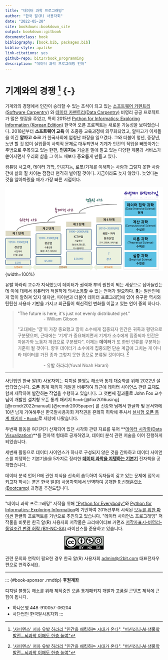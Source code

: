 ```yaml
--- 
title: "데이터 과학 프로그래밍"
author: "한국 알(R) 사용자회"
date: "2022-05-20"
site: bookdown::bookdown_site
output: bookdown::gitbook
documentclass: book
bibliography: [book.bib, packages.bib]
biblio-style: apalike
link-citations: yes
github-repo: bit2r/book_programming
description: "데이터 과학 프로그래밍 언어"
---
```


# 기계와의 경쟁 [^joongang-yuval] {-}

기계와의 경쟁에서 인간이 승리할 수 있는 초석이 되고 있는
[소프트웨어 카펜트리(Software Carpentry)](https://software-carpentry.org/) 와
[데이터 카펜트리(Data Carpentry)](https://datacarpentry.org/) 비영리 공공 프로젝트가
많은 영감을 주었고, 특히 2015년 [Python for Informatics: Exploring Information (Korean Edition)](https://www.amazon.com/Python-Informatics-Exploring-Information-Korean/dp/1517143144/)
 한국어 오픈 프로젝트는 새로운 가능성을 보여줬습니다.
2018년부터 **소프트웨어 교육** 이 초중등 교육과정에 의무화되었고, 
알파고가 이세돌을 이긴 **알파고 쇼크** 가 한국사회에 엄청난 파장을 일으켰다. 
그와 더불어 청년, 중장년, 노년 할 것 없이 실업률이 사회적 문제로 대두되면서 기계가 인간의 직업을 빼앗아가는 주범으로 주목되고 있는 한편, **인공지능** 기술을 밑에 깔고 있는 다양한 제품과 서비스가 쏟아지면서 우리의 삶을 그 어느 때보다 풍요롭게 만들고 있다.

컴퓨팅 사고력, 데이터 과학, 인공지능, 로봇/기계를 이해하는 사람과 그렇지 못한 사람간에 삶의 질 차이는 점점더 현격히 벌어질 것이다. 
지금이라도 늦지 않았다. 늦었다는 것을 알아차렸을 때가 가장 빠른 시점이다.

![패러다임 전환](assets/images/paradigm-shift-korea.png){width=100%}

유발 하라리 교수가 지적했듯이 데이터가 권력과 부의 원천이 되는 세상으로 접어들었는데 이에 대해서 컴퓨터와 적절하게 
의사소통할 수 있는 언어가 필요하다. 
[**R**](http://statkclee.github.io/data-science/ds-r-lang.html)는 일반인에게 많이 알려져 있지 않지만, 
파이썬과 더불어 데이터 프로그래밍에 있어 유구한 역사와 탄탄한 사용자 기반을 가지고 최근들어 혁신적인 변화를 이끌고 있는 언어 중의 하나다. 


> "The future is here, it's just not evenly distributed yet."  
> &nbsp;&nbsp;&nbsp;&nbsp;&nbsp;&nbsp;&nbsp;&nbsp;&nbsp;&nbsp;&nbsp;&nbsp;&nbsp;&nbsp;&nbsp;&nbsp;&nbsp;&nbsp;&nbsp;&nbsp; - William Gibson
> 
> "고대에는 '땅'이 가장 중요했고 땅이 소수에게 집중되자 인간은 귀족과 평민으로 구분됐으며, 
> 근대에는 '기계'가 중요해지면서 기계가 소수에게 집중되자 인간은 자본가와 노동자 계급으로 구분됐다". 
> 이제는 **데이터**가 또 한번 인류를 구분하는 기준이 될 것이다. 
> 향후 데이터가 소수에게 집중되면 단순 계급에 그치는 게 아니라 데이터를 가진 종과 그렇지 못한 종으로 분류될 것이이다. [^joongang-yuval]
> 
> &nbsp;&nbsp;&nbsp;&nbsp;&nbsp;&nbsp;&nbsp;&nbsp;&nbsp;&nbsp;&nbsp;&nbsp;&nbsp;&nbsp;&nbsp;&nbsp;&nbsp;&nbsp;&nbsp;&nbsp; - 유발 하라리(Yuval Noah Harari) 

[^joongang-yuval]: ['사피엔스' 저자 유발 하라리 "인간을 해킹하는 시대가 온다", "머신러닝·AI·생물학 발전…뇌과학 이해도 한층 높여"](http://news.mk.co.kr/newsRead.php?year=2018&no=58432)

---

사단법인 한국 알(R) 사용자회는 디지털 불평등 해소와 통계 대중화를 위해 
2022년 설립되었습니다. 오픈 통계 패키지 개발을 비롯하여
최근에 데이터 사이언스 관련 교재도 함께 제작하여 발간하는 작업을 수행하고 있습니다.
그 첫번째 결과물로 John Fox 교수님이 개발한 설치형 오픈 통계 패키지 `Rcmdr`[@fox2016using] [@rcmdr2022manual] [@rcmdr2005paper] 를 신종화 님께서 한글화 및 문서화에 10년 넘게 기여해주신 한국알사용자회 저작권을 흔쾌히 
허락해 주셔서 [설치형 오픈 통계 패키지 - `Rcmdr`](https://r2bit.com/Rcmdr/)로 세상에 나왔습니다.

두번째 활동을 여기저기 산재되어 있던 시각화 관련 자료를 묶어
**[데이터 시각화(Data Visualization)](https://r2bit.com/book_viz/)**를 전자책 형태로 공개하였고,
데이터 분석 관련 저술을 이어 진행하게 되었습니다.

세번째 활동으로 데이터 사이언스가 하나로 구성되지 않은 것을 간파하고
데이터 사이언스를 지탱하는 기본기술을 5가지로 정리한 
**[데이터 과학을 지탱하는 기본기](https://r2bit.com/book_analytics/)** 전자책을 
공개했습니다.

데이터 분석 언어 R에 관한 지식을 신속히 습득하여 독자들이 갖고 있는 문제에 
접목시키고자 하시는 분은 한국 알(R) 사용자회에서 번역하여 공개한 
[R 신병훈련소(Bootcamp)](https://dl-dashboard.shinyapps.io/rbootcamp/) 과정을
추천드립니다.

---

"데이터 과학 프로그래밍" 저작을 위해 ["Python for Everybody"](https://www.py4e.com/book)와 
[Python for Informatics: Exploring Information](http://www.py4inf.com/)에 기반하여
2015년부터 시작된 [모두를 위한 파이썬](http://aispiration.com/pythonlearn-kr/) 한글화
프로젝트를 기반으로 추진되고 있습니다. "데이터 사이언스 프로그래밍" 저작물을 비롯한 
한국 알(R) 사용자회 저작물은 크리에이티브 커먼즈 
[저작자표시-비영리-동일조건 변경 허락 (BY-NC-SA)](http://ccl.cckorea.org/about/)
라이선스를 준용하고 있습니다. 

<p align="center">
  <img src="assets/images/CC-BY-NC-SA.png" alt="CC" width="25%" />
</p>

관련 문의와 연락이 필요한 경우 한국 알(R) 사용자회 admin@r2bit.com 대표전자우편으로 연락주세요.

---

::: {#book-sponsor .rmdtip}
**후원계좌**

디지털 불평등 해소를 위해 제작중인 오픈 통계패키지 개발과 고품질 콘텐츠 제작에 큰 힘이 됩니다.

  - 하나은행 448-910057-06204
  - 사단법인 한국알사용자회
:::

